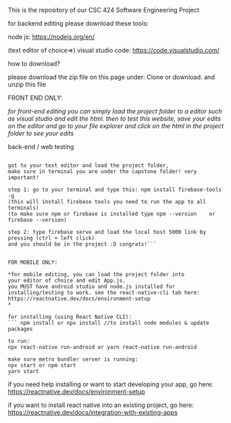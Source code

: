 This is the repository of our CSC 424 Software Engineering Project 

for backend editing please download these tools: 

node js: https://nodejs.org/en/


(text editor of choice=>) visual studio code: https://code.visualstudio.com/

how to download?

please download the zip file on this page under: Clone or download.
and unzip this file

FRONT END ONLY:

*for front-end editing you can simply load the project folder to a editor such as visual studio and edit the html. then to test this website, save your edits on the editor and go to your file explorer and click on the html in the project folder to see your edits*


back-end / web testing


```next go to firebase and enter the schedule me project under get started: https://firebase.google.com/?authuser=1

got to your text editor and load the project folder, 
make sure in terminal you are under the capstone folder! very important!

step 1: go to your terminal and type this: npm install firebase-tools -g 
(this will install firebase tools you need to run the app to all terminals)
(to make sure npm or firebase is installed type npm --version    or  firebase --version)

step 2: type firebase serve and load the local host 5000 link by pressing (ctrl + left click) 
and you should be in the project :D congrats!``` 


FOR MOBILE ONLY:

*for mobile editing, you can load the project folder into
your editor of choice and edit App.js.
you MUST have android studio and node.js installed for installing/testing to work. see the react-native-cli tab here: https://reactnative.dev/docs/environment-setup
*

for installing (using React Native CLI):
``` npm install or npx install //to install node modules & update packages

to run:
npx react-native run-android or yarn react-native run-android

make sure metro bundler server is running:
npx start or npm start
yarn start
```

if you need help installing or want to start developing your app, go here: https://reactnative.dev/docs/environment-setup

if you want to install react native into an existing project, go here: https://reactnative.dev/docs/integration-with-existing-apps

